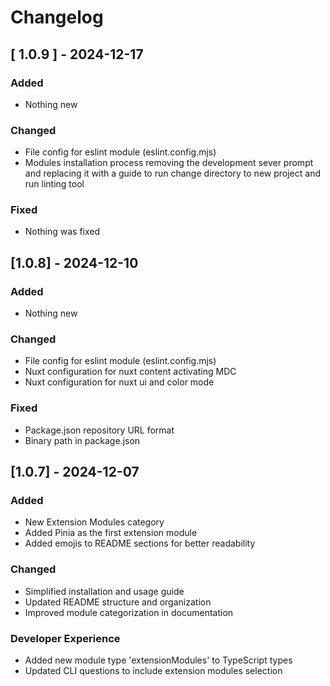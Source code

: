 # Changelog

## [ 1.0.9 ] - 2024-12-17

### Added
- Nothing new

### Changed
- File config for eslint module (eslint.config.mjs)
- Modules installation process removing the development sever prompt and replacing it with a guide to run change directory to new project and run linting tool

### Fixed
- Nothing was fixed


## [1.0.8] - 2024-12-10

### Added
- Nothing new

### Changed
- File config for eslint module (eslint.config.mjs)
- Nuxt configuration for nuxt content activating MDC
- Nuxt configuration for nuxt ui and color mode

### Fixed
- Package.json repository URL format
- Binary path in package.json



## [1.0.7] - 2024-12-07

### Added
- New Extension Modules category
- Added Pinia as the first extension module
- Added emojis to README sections for better readability

### Changed
- Simplified installation and usage guide
- Updated README structure and organization
- Improved module categorization in documentation

### Developer Experience
- Added new module type 'extensionModules' to TypeScript types
- Updated CLI questions to include extension modules selection